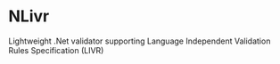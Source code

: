 # NLivr
Lightweight .Net validator supporting Language Independent Validation Rules Specification (LIVR)
